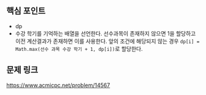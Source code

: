 ## 핵심 포인트

- dp
- 수강 학기를 기억하는 배열을 선언한다. 선수과목이 존재하지 않으면 1을 할당하고 이전 계산결과가 존재하면 이를 사용한다. 앞의 조건에 해당되지 않는 경우 `dp[i] = Math.max(선수 과목 수강 학기 + 1, dp[i])`로 할당한다.

## 문제 링크

https://www.acmicpc.net/problem/14567
